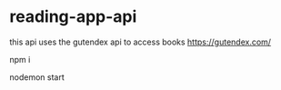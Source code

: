 # reading-app-api


this api uses the gutendex api to access books https://gutendex.com/

npm i

nodemon start